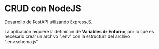 # CRUD con NodeJS
Desarrollo de RestAPI utilizando ExpressJS.

La aplicación requiere la definición de **Variables de Entorno**, por lo que es necesario crear un archivo ".env" con la estructura del archivo ".env.schema.js"
